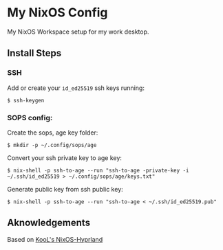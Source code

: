 # My NixOS Config

My NixOS Workspace setup for my work desktop.

## Install Steps

### SSH

Add or create your `id_ed25519` ssh keys running:
```console
$ ssh-keygen
```

### SOPS config:

Create the sops, age key folder:
```console
$ mkdir -p ~/.config/sops/age
```

Convert your ssh private key to age key:
```console
$ nix-shell -p ssh-to-age --run "ssh-to-age -private-key -i ~/.ssh/id_ed25519 > ~/.config/sops/age/keys.txt"
```

Generate public key from ssh public key:
```console
$ nix-shell -p ssh-to-age --run "ssh-to-age < ~/.ssh/id_ed25519.pub"
```

## Aknowledgements
Based on [KooL's NixOS-Hyprland](https://github.com/JaKooLit/NixOS-Hyprland)
